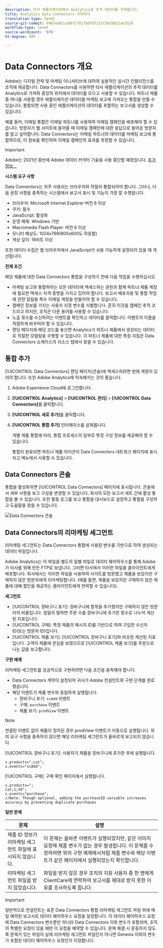 ```yaml
---
description: 타사 애플리케이션에서 Analytics로 추적 데이터를 가져옵니다.
title: Analytics Data Connectors 시작하기
translation-type: tm+mt
source-git-commit: 6967ed62ced07cf817bdfd7137c5659831ae3520
workflow-type: tm+mt
source-wordcount: '976'
ht-degree: 98%

---
```



# Data Connectors 개요

Adobe는 디지털 전략 및 마케팅 이니셔티브에 대하여 실용적인 실시간 인텔리전스를 조직에 제공합니다. Data Connectors를 사용하면 타사 애플리케이션의 추적 데이터를 Analytics로 가져와 중앙의 위치에서 데이터를 모으고 사용할 수 있습니다.  파트너 제품 중 하나를 사용할 경우 애플리케이션 데이터를 마케팅 보고에 가져오는 통합을 만들 수 있습니다. 통합되면 사용 중인 애플리케이션의 데이터를 포함하는 보고서를 생성할 수 있습니다.

예를 들어, 이메일 통합은 이메일 파트너를 사용하여 이메일 캠페인을 배포해야 할 수 있습니다. 방문자가 웹 사이트에 들어올 때 이메일 캠페인에 대한 응답으로 들어온 방문자를 알고 싶어합니다. Data Connectors는 이메일 파트너의 데이터를 마케팅 보고에 통합하므로, 이 정보를 확인하여 이메일 캠페인의 효과를 측정할 수 있습니다.

>[!IMPORTANT]
>
>Adobe는 2021년 중반에 Adobe 데이터 커넥터 기술을 사용 중단할 예정입니다. [추가 정보...](/help/import/data-connectors/data-connectors-eol.md)

**시스템 요구 사항**

Data Connectors는 자주 사용되는 브라우저와 적절히 통합되어야 합니다. 그러나, 다음 권장 사항을 충족하는 시스템에서 보고서 표시 및 기능이 가장 잘 수행됩니다.

* 브라우저: Microsoft Internet Explorer 버전 6 이상
* 쿠키: 필수
* JavaScript: 활성화
* 운영 체제: Windows 기반
* Macromedia Flash Player: 버전 6 이상
* 모니터 해상도: 1024x768(800x600도 작동함)
* 색상 깊이: 16비트 이상

또한 데이터 수집은 웹 브라우저에서 JavaScript가 사용 가능하게 설정되어 있을 때 개선됩니다.

**전제 조건**

해당 제품에 대한 Data Connectors 통합을 구성하기 전에 다음 작업을 수행하십시오.

* 마케팅 보고와 통합하려는 모든 데이터에 액세스하는 권한과 함께 파트너 제품 계정에 필요한 액세스 자격 증명을 가지고 있어야 합니다. 보고서 배포자용 및 통합 작업에 관한 알림용 특수 이메일 계정을 만들어야 할 수 있습니다.
* 캠페인 정보를 가지는 사용자 지정 변수를 식별합니다. 흔히 이것을 캠페인 추적 코드라고 하지만, 조직은 다른 용어를 사용할 수 있습니다.
* 노출 횟수를 수신하려는 이벤트를 확인하고 데이터를 클릭합니다. 이벤트의 이름을 적절하게 바꾸어야 할 수 있습니다.
* 랜딩 페이지에 해당 코드를 놓으면 Analytics가 파트너 제품에서 생성되는 데이터로 적절한 모델링을 수행할 수 있습니다. 각 파트너 제품에 대한 특정 지침은 Data Connectors 쇼케이스의 리소스 탭에서 찾을 수 있습니다.

## 통합 추가

[!UICONTROL Data Connectors] 랜딩 페이지(콘솔)에 액세스하려면 현재 계정이 있어야 합니다. 또한 Adobe Analytics에 익숙해지는 것이 좋습니다.

1. Adobe Experience Cloud에 로그인합니다.
1. **[!UICONTROL Analytics]** > **[!UICONTROL 관리]** > **[!UICONTROL Data Connectors]**&#x200B;를 클릭합니다.
1. **[!UICONTROL 새로 추가]**&#x200B;를 클릭합니다.
1. **[!UICONTROL 통합 추가]** 인터페이스를 살펴봅니다.

   개별 제품 통합에 따라, 통합 프로세스의 일부로 특정 구성 정보를 제공해야 할 수 있습니다.

   통합이 완료되면 파트너 제품 아이콘이 Data Connectors 네트워크 페이지에 표시되고 메뉴에서 사용할 수 있습니다.

## Data Connectors 콘솔

통합을 활성화하면 [!UICONTROL Data Connectors] 페이지에 표시됩니다. 콘솔에서 세부 사항을 보고 구성을 변경할 수 있습니다. 회사의 모든 보고서 세트 간에 활성 통합을 볼 수 있습니다. 또한 활동 로그를 보고 통합을 대시보드로 설정하고 통합을 구성하고 도움말을 찾을 수 있습니다.

![Data Connectors 콘솔](assets/data-connectors-console.png)

## Data Connectors의 리마케팅 세그먼트

리마케팅 세그먼트는 Data Connectors 통합에 사용된 변수를 기반으로 하여 생성되는 데이터 파일입니다.

Adobe Analytics는 이 파일을 별도의 일별 파일로 데이터 웨어하우스를 통해 Adobe가 타사를 위해 만든 FTP로 보냅니다. 그러면 타사에서 이러한 파일을 클라이언트에게 배포합니다. 회사에서는 이러한 파일을 사용하여 사이트를 방문했고 제품을 보았지만 구매하지 않은 방문자에게 리마케팅합니다. (예를 들면, 제품을 보았지만 구매하지 않은 제품에 대해 할인을 제공하는 클라이언트에게 연락할 수 있습니다).

**세그먼트**

* [!UICONTROL 장바구니 포기]: 장바구니에 항목을 추가했지만 구매하지 않은 방문자의 비율입니다. 엄밀히 말하면 주문 수를 장바구니에 추가한 횟수로 나누어 계산된 지표입니다.
* [!UICONTROL 구매]: 특정 제품의 메시지 ID를 기반으로 하여 구입한 수신자 ID(또는 방문자 ID)입니다.
* [!UICONTROL 제품 보기]: [!UICONTROL 장바구니 포기]와 비슷한 계산된 지표입니다. 고객이 제품에 관심을 보였으므로 [!UICONTROL 제품 보기]를 주문으로 나눈 값을 보고합니다.

**구현 예제**

리마케팅 세그먼트를 성공적으로 구현하려면 다음 조건을 충족해야 합니다.

* Data Connectors 계약이 설정되어 귀사가 Adobe 컨설턴트와 구현 단계를 완료했습니다.
* 해당 이벤트가 제품 변수와 동일하게 실행됩니다.
   * 장바구니 포기: `scAdd` 이벤트
   * 구매: `purchase` 이벤트
   * 제품 보기: `prodView` 이벤트

>[!NOTE]
>
>연결된 이벤트 없이 제품이 정의된 경우 prodView 이벤트가 자동으로 실행됩니다.
위의 요구 사항을 충족하지 않으면 해당 리마케팅 세그먼트가 올바르게 보고되지 않습니다.

[!UICONTROL  장바구니 포기]: 사용자가 제품을 장바구니에 추가한 후에 실행됩니다.

```
s.products=";cat";
s.events="scAdd";
```

[!UICONTROL 구매]: 구매 확인 페이지에서 실행됩니다.

```
s.products=";
cat;1;50";
s.events="purchase";
//Note: Though optional, adding the purchaseID variable increases accuracy by preventing duplicate purchases
```

**일반 문제**

| 문제 | 설명 |
| -----------| ---------- |  
| 제품 ID 정보가 리마케팅 세그먼트 파일에 표시되지 않습니다. | 이 문제는 올바른 이벤트가 실행되었지만, 같은 이미지 요청에 제품 변수가 없는 경우 발생합니다. 이 문제를 수정하려면 위의 구현 예제에서처럼 제품 변수와 해당 이벤트가 같은 페이지에서 실행되었는지 확인합니다. |
| 리마케팅 세그먼트 파일을 받지 않았습니다. | 파일을 받지 않은 경우 조직의 지원 사용자 중 한 명에게 ClientCare에 연락하여 보고서를 제대로 받지 못한 이유를 조사하도록 합니다. |


>[!IMPORTANT]
>
>일반적으로 컨설턴트는 표준 Data Connectors 통합 리마케팅 세그먼트 파일 외에 매일 예약된 보고서로 데이터 웨어하우스 요청을 설정합니다. 이 데이터 웨어하우스 요청에 Data Connectors 변수뿐만 아니라 Data Connectors 이외 변수가 포함되며, 조직의 특별한 요청이 있을 때만 이 요청을 예약할 수 있습니다. 문제 해결 시 혼동하지 않도록 문제가 있는 파일이 실제 리마케팅 세그먼트 파일인지 아니면 Genesis 이외의 변수가 포함된 데이터 웨어하우스 요청인지 지정합니다.
